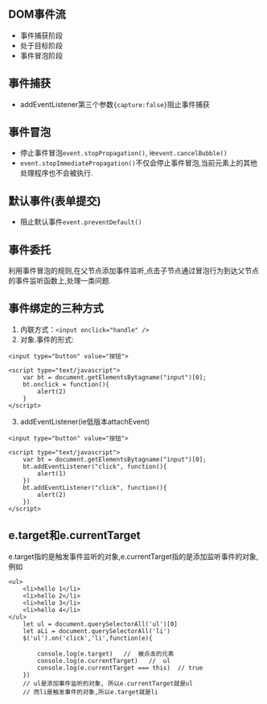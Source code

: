 ## DOM事件流
- 事件捕获阶段
- 处于目标阶段
- 事件冒泡阶段

## 事件捕获
- addEventListener第三个参数`{capture:false}`阻止事件捕获


## 事件冒泡
- 停止事件冒泡`event.stopPropagation()`, ie`event.cancelBubble()`
- `event.stopImmediatePropagation()`不仅会停止事件冒泡,当前元素上的其他处理程序也不会被执行.

## 默认事件(表单提交)
- 阻止默认事件`event.preventDefault()`

## 事件委托
利用事件冒泡的规则,在父节点添加事件监听,点击子节点通过冒泡行为到达父节点的事件监听函数上,处理一类问题.

## 事件绑定的三种方式
1. 内联方式：`<input onclick="handle" />`
2. 对象.事件的形式:
```
<input type="button" value="按钮">

<script type="text/javascript">
	var bt = document.getElementsBytagname("input")[0];
	bt.onclick = function(){
		alert(2)
	}
</script>

```
3. addEventListener(ie低版本attachEvent)
```
<input type="button" value="按钮">

<script type="text/javascript">
	var bt = document.getElementsBytagname("input")[0];
	bt.addEventListener("click", function(){
		alert(1)
	})
	bt.addEventListener("click", function(){
		alert(2)
	})
</script>

```

## e.target和e.currentTarget
e.target指的是触发事件监听的对象,e.currentTarget指的是添加监听事件的对象,例如
```
<ul>
    <li>hello 1</li>
    <li>hello 2</li>
    <li>hello 3</li>
    <li>hello 4</li>
</ul>
    let ul = document.querySelectorAll('ul')[0]
    let aLi = document.querySelectorAll('li')
    $('ul').on('click','li',function(e){
 
        console.log(e.target)   //  被点击的元素
        console.log(e.currentTarget)   //  ul
        console.log(e.currentTarget === this)  // true
    })
    // ul是添加事件监听的对象, 所以e.currentTarget就是ul
    // 而li是触发事件的对象,所以e.target就是li
```


